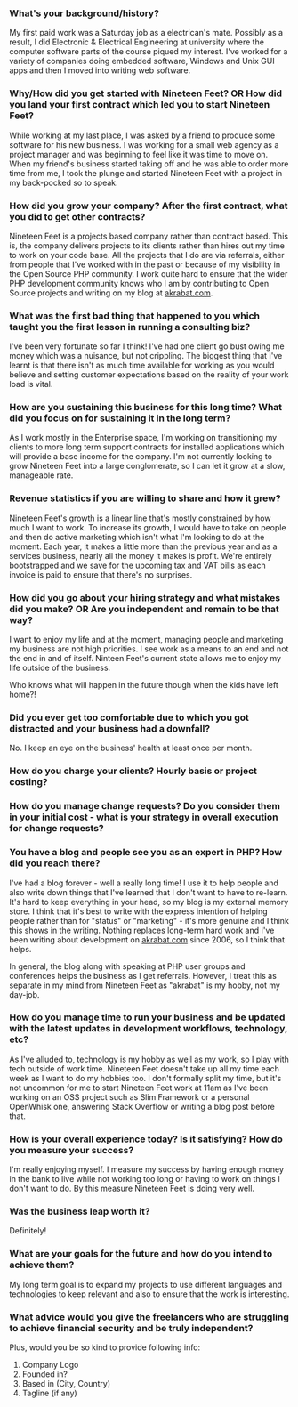 ### What's your background/history?

My first paid work was a Saturday job as a electrican's mate. Possibly as a result, I did Electronic & Electrical Engineering at university where the computer software parts of the course piqued my interest. I've worked for a variety of companies doing embedded software, Windows and Unix GUI apps and then I moved into writing web software.

### Why/How did you get started with Nineteen Feet? OR How did you land your first contract which led you to start Nineteen Feet?

While working at my last place, I was asked by a friend to produce some software for his new business. I was working for a small web agency as a project manager and was beginning to feel like it was time to move on. When my friend's business started taking off and he was able to order more time from me, I took the plunge and started Nineteen Feet with a project in my back-pocked so to speak.

### How did you grow your company? After the first contract, what you did to get other contracts?

Nineteen Feet is a projects based company rather than contract based. This is, the company delivers projects to its clients rather than hires out my time to work on your code base. All the projects that I do are via referrals, either from people that I've worked with in the past or because of my visibility in the Open Source PHP community. I work quite hard to ensure that the wider PHP development community knows who I am by contributing to Open Source projects and writing on my blog at [akrabat.com](https://akrabat.com).


### What was the first bad thing that happened to you which taught you the first lesson in running a consulting biz?

I've been very fortunate so far I think! I've had one client go bust owing me money which was a nuisance, but not crippling. The biggest thing that I've learnt is that there isn't as much time available for working as you would believe and setting customer expectations based on the reality of your work load is vital.

### How are you sustaining this business for this long time? What did you focus on for sustaining it in the long term?

As I work mostly in the Enterprise space, I'm working on transitioning my clients to more long term support contracts for installed applications which will provide a base income for the company. I'm not currently looking to grow Nineteen Feet into a large conglomerate, so I can let it grow at a slow, manageable rate.

### Revenue statistics if you are willing to share and how it grew?

Nineteen Feet's growth is a linear line that's mostly constrained by how much I want to work. To increase its growth, I would have to take on people and then do active marketing which isn't what I'm looking to do at the moment. Each year, it makes a little more than the previous year and as a services business, nearly all the money it makes is profit. We're entirely bootstrapped and we save for the upcoming tax and VAT bills as each invoice is paid to ensure that there's no surprises.

### How did you go about your hiring strategy and what mistakes did you make? OR Are you independent and remain to be that way?

I want to enjoy my life and at the moment, managing people and marketing my business are not high priorities. I see work as a means to an end and not the end in and of itself. Ninteen Feet's current state allows me to enjoy my life outside of the business.

Who knows what will happen in the future though when the kids have left home?!


### Did you ever get too comfortable due to which you got distracted and your business had a downfall?

No. I keep an eye on the business' health at least once per month.

### How do you charge your clients? Hourly basis or project costing?

### How do you manage change requests? Do you consider them in your initial cost - what is your strategy in overall execution for change requests?

### You have a blog and people see you as an expert in PHP? How did you reach there?

I've had a blog forever - well a really long time! I use it to help people and also write down things that I've learned that I don't want to have to re-learn. It's hard to keep everything in your head, so my blog is my external memory store. I think that it's best to write with the express intention of helping people rather than for "status" or "marketing" - it's more genuine and I think this shows in the writing. Nothing replaces long-term hard work and I've been writing about development on [akrabat.com](akrabat.com) since 2006, so I think that helps.

In general, the blog along with speaking at PHP user groups and conferences helps the business as I get referrals. However, I treat this as separate in my mind from Nineteen Feet as "akrabat" is my hobby, not my day-job.

### How do you manage time to run your business and be updated with the latest updates in development workflows, technology, etc?

As I've alluded to, technology is my hobby as well as my work, so I play with tech outside of work time. Nineteen Feet doesn't take up all my time each week as I want to do my hobbies too. I don't formally split my time, but it's not uncommon for me to start Nineteen Feet work at 11am as I've been working on an OSS project such as Slim Framework or a personal OpenWhisk one, answering Stack Overflow or writing a blog post before that.

### How is your overall experience today? Is it satisfying? How do you measure your success?

I'm really enjoying myself. I measure my success by having enough money in the bank to live while not working too long or having to work on things I don't want to do. By this measure Nineteen Feet is doing very well. 

### Was the business leap worth it?

Definitely!

### What are your goals for the future and how do you intend to achieve them?

My long term goal is to expand my projects to use different languages and technologies to keep relevant and also to ensure that the work is interesting.

### What advice would you give the freelancers who are struggling to achieve financial security and be truly independent?


Plus, would you be so kind to provide following info:

1. Company Logo
2. Founded in?
3. Based in (City, Country)
4. Tagline (if any)
